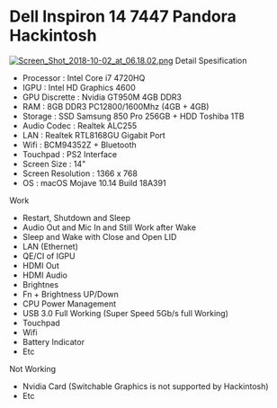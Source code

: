 # Dell Inspiron 14 7447  Pandora Hackintosh

[![Screen_Shot_2018-10-02_at_06.18.02.png](https://i.postimg.cc/hjXB8Bsd/Screen_Shot_2018-10-02_at_06.18.02.png)](https://postimg.cc/5YWT1DZ4)
Detail Spesification

- Processor : Intel Core i7 4720HQ
- IGPU : Intel HD Graphics 4600
- GPU Discrette : Nvidia GT950M 4GB DDR3
- RAM : 8GB DDR3 PC12800/1600Mhz (4GB + 4GB)
- Storage : SSD Samsung 850 Pro 256GB + HDD Toshiba 1TB
- Audio Codec : Realtek ALC255
- LAN : Realtek RTL8168GU Gigabit Port
- Wifi : BCM94352Z + Bluetooth
- Touchpad : PS2 Interface
- Screen Size : 14"
- Screen Resolution : 1366 x 768
- OS : macOS Mojave 10.14 Build 18A391

Work

- Restart, Shutdown and Sleep
- Audio Out and Mic In and Still Work after Wake
- Sleep and Wake with Close and Open LID
- LAN (Ethernet)
- QE/CI of IGPU
- HDMI Out
- HDMI Audio
- Brightnes
- Fn + Brightness UP/Down
- CPU Power Management
- USB 3.0 Full Working (Super Speed 5Gb/s full Working)
- Touchpad
- Wifi
- Battery Indicator
- Etc

Not Working

- Nvidia Card (Switchable Graphics is not supported by Hackintosh)
- Etc
